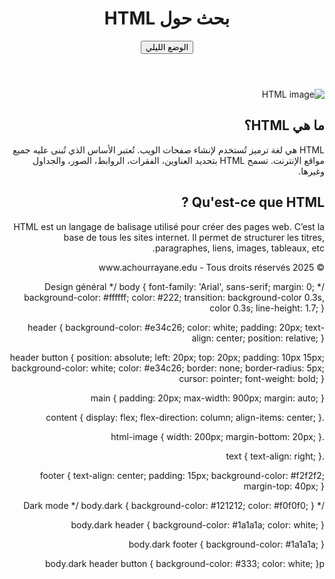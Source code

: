 <!DOCTYPE html>
<html lang="ar" dir="rtl">
<head>
  <meta charset="UTF-8">
  <meta name="viewport" content="width=device-width, initial-scale=1.0">
  <title>www.achourrayane.edu</title>
  <link rel="stylesheet" href="style.css">
</head>
<body>
  <header>
    <h1>بحث حول HTML</h1>
    <button id="toggle-theme">الوضع الليلي</button>
  </header>

  <main>
    <section class="content">
      <img src="https://www.htmlcsscolor.com/preview/gallery/000000.png" alt="HTML image" class="html-image">
      <div class="text">
        <h2>ما هي HTML؟</h2>
        <p>
          HTML هي لغة ترميز تُستخدم لإنشاء صفحات الويب. تُعتبر الأساس الذي تُبنى عليه جميع مواقع الإنترنت. تسمح HTML بتحديد العناوين، الفقرات، الروابط، الصور، والجداول وغيرها.
        </p>
        <h2>Qu'est-ce que HTML ?</h2>
        <p>
          HTML est un langage de balisage utilisé pour créer des pages web. C’est la base de tous les sites internet. Il permet de structurer les titres, paragraphes, liens, images, tableaux, etc.
        </p>
      </div>
    </section>
  </main>

  <footer>
    <p>&copy; 2025 www.achourrayane.edu - Tous droits réservés</p>
  </footer>

  <script>
    const btn = document.getElementById('toggle-theme');
    btn.onclick = () => {
      document.body.classList.toggle('dark');
      btn.textContent = document.body.classList.contains('dark') ? 'الوضع العادي' : 'الوضع الليلي';
    }
  </script>
</body>
</html>
/* Design général */
body {
  font-family: 'Arial', sans-serif;
  margin: 0;
  background-color: #ffffff;
  color: #222;
  transition: background-color 0.3s, color 0.3s;
  line-height: 1.7;
}

header {
  background-color: #e34c26;
  color: white;
  padding: 20px;
  text-align: center;
  position: relative;
}

header button {
  position: absolute;
  left: 20px;
  top: 20px;
  padding: 10px 15px;
  background-color: white;
  color: #e34c26;
  border: none;
  border-radius: 5px;
  cursor: pointer;
  font-weight: bold;
}

main {
  padding: 20px;
  max-width: 900px;
  margin: auto;
}

.content {
  display: flex;
  flex-direction: column;
  align-items: center;
}

.html-image {
  width: 200px;
  margin-bottom: 20px;
}

.text {
  text-align: right;
}

footer {
  text-align: center;
  padding: 15px;
  background-color: #f2f2f2;
  margin-top: 40px;
}

/* Dark mode */
body.dark {
  background-color: #121212;
  color: #f0f0f0;
}

body.dark header {
  background-color: #1a1a1a;
  color: white;
}

body.dark footer {
  background-color: #1a1a1a;
}

body.dark header button {
  background-color: #333;
  color: white;
}p
